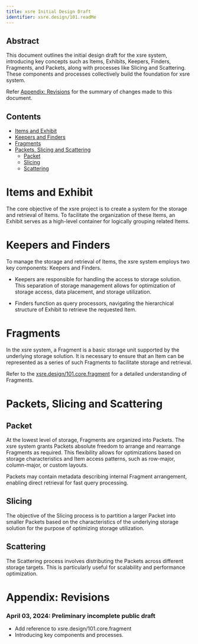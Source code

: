 ```yaml
---
title: xsre Initial Design Draft
identifier: xsre.design/101.readMe
---
```


## Abstract
This document outlines the initial design draft for the xsre system, introducing key concepts such as Items, Exhibits, Keepers, Finders, Fragments, and Packets, along with processes like Slicing and Scattering. These components and processes collectively build the foundation for xsre system.

Refer [Appendix: Revisions](#appendix-revisions) for the summary of changes made to this document.

## Contents
- [Items and Exhibit](#items-and-exhibit)
- [Keepers and Finders](#keepers-and-finders)
- [Fragments](#fragments)
- [Packets, Slicing and Scattering](#packets-slicing-and-scattering)
  - [Packet](#packet)
  - [Slicing](#slicing)
  - [Scattering](#scattering)

# Items and Exhibit
The core objective of the xsre project is to create a system for the storage and retrieval of Items. To facilitate the organization of these Items, an Exhibit serves as a high-level container for logically grouping related Items.

# Keepers and Finders
To manage the storage and retrieval of Items, the xsre system employs two key components: Keepers and Finders.

- Keepers are responsible for handling the access to storage solution. This separation of storage management allows for optimization of storage access, data placement, and storage utilization.

- Finders function as query processors, navigating the hierarchical structure of Exhibit to retrieve the requested Item.

# Fragments
In the xsre system, a Fragment is a basic storage unit supported by the underlying storage solution. It is necessary to ensure that an Item can be represented as a series of such Fragments to facilitate storage and retrieval.

Refer to the [xsre.design/101.core.fragment](./core/fragment.md) for a detailed understanding of Fragments.

# Packets, Slicing and Scattering

## Packet
At the lowest level of storage, Fragments are organized into Packets. The xsre system grants Packets absolute freedom to arrange and rearrange Fragments as required. This flexibility allows for optimizations based on storage characteristics and Item access patterns, such as row-major, column-major, or custom layouts.

Packets may contain metadata describing internal Fragment arrangement, enabling direct retrieval for fast query processing.

## Slicing
The objective of the Slicing process is to partition a larger Packet into smaller Packets based on the characteristics of the underlying storage solution for the purpose of optimizing storage utilization.

## Scattering
The Scattering process involves distributing the Packets across different storage targets. This is particularly useful for scalability and performance optimization.

# Appendix: Revisions

### April 03, 2024: Preliminary incomplete public draft
- Add reference to xsre.design/101.core.fragment
- Introducing key components and processes.
